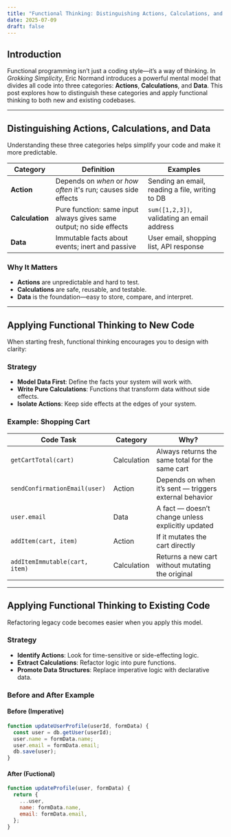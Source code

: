 ```yaml
---
title: "Functional Thinking: Distinguishing Actions, Calculations, and Data"
date: 2025-07-09
draft: false
---
```


## Introduction

Functional programming isn’t just a coding style—it’s a way of thinking. In _Grokking Simplicity_, Eric Normand introduces a powerful mental model that divides all code into three categories: **Actions**, **Calculations**, and **Data**. This post explores how to distinguish these categories and apply functional thinking to both new and existing codebases.

---

## Distinguishing Actions, Calculations, and Data

Understanding these three categories helps simplify your code and make it more predictable.

| Category        | Definition                                                          | Examples                                        |
| --------------- | ------------------------------------------------------------------- | ----------------------------------------------- |
| **Action**      | Depends on _when_ or _how often_ it's run; causes side effects      | Sending an email, reading a file, writing to DB |
| **Calculation** | Pure function: same input always gives same output; no side effects | `sum([1,2,3])`, validating an email address     |
| **Data**        | Immutable facts about events; inert and passive                     | User email, shopping list, API response         |

### Why It Matters

- **Actions** are unpredictable and hard to test.
- **Calculations** are safe, reusable, and testable.
- **Data** is the foundation—easy to store, compare, and interpret.

---

## Applying Functional Thinking to New Code

When starting fresh, functional thinking encourages you to design with clarity:

### Strategy

- **Model Data First**: Define the facts your system will work with.
- **Write Pure Calculations**: Functions that transform data without side effects.
- **Isolate Actions**: Keep side effects at the edges of your system.

### Example: Shopping Cart

| Code Task                      | Category    | Why?                                                   |
| ------------------------------ | ----------- | ------------------------------------------------------ |
| `getCartTotal(cart)`           | Calculation | Always returns the same total for the same cart        |
| `sendConfirmationEmail(user)`  | Action      | Depends on when it’s sent — triggers external behavior |
| `user.email`                   | Data        | A fact — doesn’t change unless explicitly updated      |
| `addItem(cart, item)`          | Action      | If it mutates the cart directly                        |
| `addItemImmutable(cart, item)` | Calculation | Returns a new cart without mutating the original       |

---

## Applying Functional Thinking to Existing Code

Refactoring legacy code becomes easier when you apply this model.

### Strategy

- **Identify Actions**: Look for time-sensitive or side-effecting logic.
- **Extract Calculations**: Refactor logic into pure functions.
- **Promote Data Structures**: Replace imperative logic with declarative data.

### Before and After Example

#### Before (Imperative)

```js
function updateUserProfile(userId, formData) {
  const user = db.getUser(userId);
  user.name = formData.name;
  user.email = formData.email;
  db.save(user);
}
```

#### After (Fuctional)

```js
function updateProfile(user, formData) {
  return {
    ...user,
    name: formData.name,
    email: formData.email,
  };
}
```
